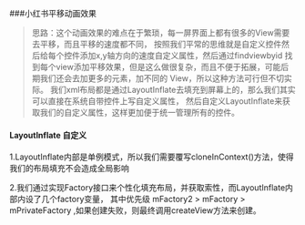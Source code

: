###小红书平移动画效果

> 思路：这个动画效果的难点在于繁琐，每一屏界面上都有很多的View需要去平移，而且平移的速度都不同，
>按照我们平常的思维就是自定义控件然后给每个控件添加x,y轴方向的速度自定义属性，然后通过findviewbyid
>找到每个view添加平移效果，但是这么做很复杂，而且不便于拓展，可能后期我们还会去加更多的元素，加不同的
>View，所以这种方法可行但不切实际。
>我们xml布局都是通过LayoutInflate去填充到屏幕上的，那么我们其实可以直接在系统自带控件上写自定义属性，
>然后自定义LayoutInflate来获取我们的自定义属性，这样更加便于统一管理所有的控件。

#### LayoutInflate 自定义

1.LayoutInflate内部是单例模式，所以我们需要覆写cloneInContext()方法，使得我们的布局填充不会造成全局影响

2.我们通过实现Factory接口来个性化填充布局，并获取索性，而LayoutInflate内部内设了几个factory变量，
  其中优先级 mFactory2 > mFactory > mPrivateFactory ,如果创建失败，则最终调用createView方法来创建。